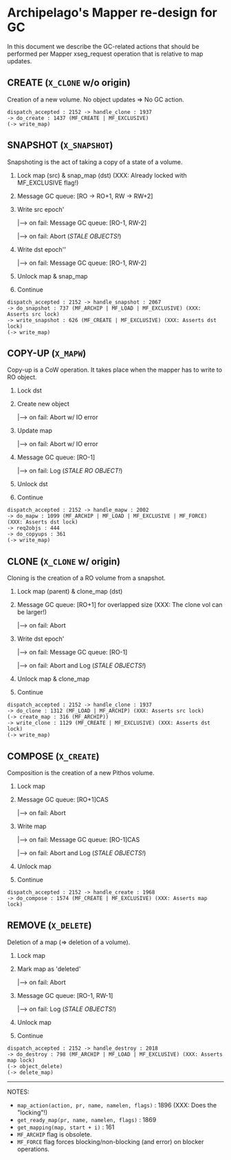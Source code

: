 # Archipelago's Mapper re-design for GC

In this document we describe the GC-related actions that should be performed per
Mapper xseg_request operation that is relative to map updates.

## CREATE (`X_CLONE` w/o origin)

Creation of a new volume. No object updates => No GC action.
```
dispatch_accepted : 2152 -> handle_clone : 1937
-> do_create : 1437 (MF_CREATE | MF_EXCLUSIVE)
(-> write_map)
```

## SNAPSHOT (`X_SNAPSHOT`)

Snapshoting is the act of taking a copy of a state of a volume.

1. Lock map (src) & snap_map (dst) (XXX: Already locked with MF_EXCLUSIVE flag!)
2. Message GC queue: [RO -> RO+1, RW -> RW+2]
3. Write src epoch'

    |--> on fail: Message GC queue: [RO-1, RW-2]

    |--> on fail: Abort (_STALE OBJECTS!_)

4. Write dst epoch''

    |--> on fail: Message GC queue: [RO-1, RW-2]

5. Unlock map & snap_map
6. Continue
```
dispatch_accepted : 2152 -> handle_snapshot : 2067
-> do_snapshot : 737 (MF_ARCHIP | MF_LOAD | MF_EXCLUSIVE) (XXX: Asserts src lock)
-> write_snapshot : 626 (MF_CREATE | MF_EXCLUSIVE) (XXX: Asserts dst lock)
(-> write_map)
```

## COPY-UP (`X_MAPW`)

Copy-up is a CoW operation. It takes place when the mapper has to write to RO
object.

1. Lock dst
2. Create new object

    |--> on fail: Abort w/ IO error

3. Update map

    |--> on fail: Abort w/ IO error

4. Message GC queue: [RO-1]

    |--> on fail: Log (_STALE RO OBJECT!_)

5. Unlock dst
6. Continue
```
dispatch_accepted : 2152 -> handle_mapw : 2002
-> do_mapw : 1099 (MF_ARCHIP | MF_LOAD | MF_EXCLUSIVE | MF_FORCE) (XXX: Asserts dst lock)
-> req2objs : 444
-> do_copyups : 361
(-> write_map)
```

## CLONE (`X_CLONE` w/ origin)

Cloning is the creation of a RO volume from a snapshot.

1. Lock map (parent) & clone_map (dst)
2. Message GC queue: [RO+1] for overlapped size (XXX: The clone vol can be larger!)

    |--> on fail: Abort

3. Write dst epoch'

    |--> on fail: Message GC queue: [RO-1]

    |--> on fail: Abort and Log (_STALE OBJECTS!_)

4. Unlock map & clone_map
5. Continue
```
dispatch_accepted : 2152 -> handle_clone : 1937
-> do_clone : 1312 (MF_LOAD | MF_ARCHIP) (XXX: Asserts src lock)
(-> create_map : 316 (MF_ARCHIP))
-> write_clone : 1129 (MF_CREATE | MF_EXCLUSIVE) (XXX: Asserts dst lock)
(-> write_map)
```

## COMPOSE (`X_CREATE`)

Composition is the creation of a new Pithos volume.

1. Lock map
2. Message GC queue: [RO+1]CAS

    |--> on fail: Abort

3. Write map

    |--> on fail: Message GC queue: [RO-1]CAS

    |--> on fail: Abort and Log (_STALE OBJECTS!_)

4. Unlock map
5. Continue
```
dispatch_accepted : 2152 -> handle_create : 1968
-> do_compose : 1574 (MF_CREATE | MF_EXCLUSIVE) (XXX: Asserts map lock)
```

## REMOVE (`X_DELETE`)

Deletion of a map (=> deletion of a volume).

1. Lock map
2. Mark map as 'deleted'

    |--> on fail: Abort

3. Message GC queue: [RO-1, RW-1]

    |--> on fail: Log (_STALE OBJECTS!_)

4. Unlock map
5. Continue
```
dispatch_accepted : 2152 -> handle_destroy : 2018
-> do_destroy : 798 (MF_ARCHIP | MF_LOAD | MF_EXCLUSIVE) (XXX: Asserts map lock)
(-> object_delete)
(-> delete_map)
```
- - -
NOTES:

- `map_action(action, pr, name, namelen, flags)` : 1896 (XXX: Does the
  "locking"!)
- `get_ready_map(pr, name, namelen, flags)` : 1869
- `get_mapping(map, start + i)` : 161
- `MF_ARCHIP` flag is obsolete.
- `MF_FORCE` flag forces blocking/non-blocking (and error) on blocker
  operations.
